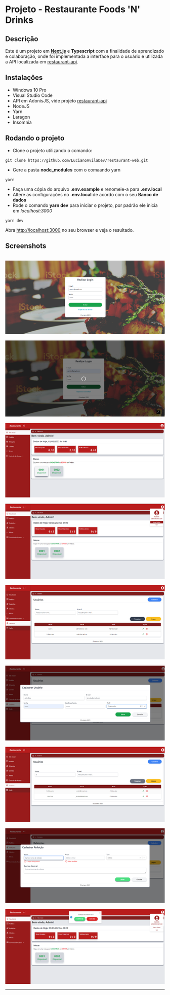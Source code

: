 # Projeto - Restaurante Foods 'N' Drinks
## Descrição
  Este é um projeto em **[Next.js](https://nextjs.org/)** e **Typescript** com a finalidade de aprendizado e colaboração, onde foi implementada a interface para o usuário e utilizada a API localizada em [restaurant-api](https://github.com/LucianoAvilaDev/restaurant-api).

## Instalações

- Windows 10 Pro
- Visual Studio Code
- API em AdonisJS, vide projeto [restaurant-api](https://github.com/LucianoAvilaDev/restaurant-api)
- NodeJS
- Yarn
- Laragon
- Insomnia


## Rodando o projeto


- Clone o projeto utilizando o comando: 
```
git clone https://github.com/LucianoAvilaDev/restaurant-web.git
```
- Gere a pasta **node_modules** com o comaando yarn
```
yarn
```
- Faça uma cópia do arquivo **.env.example** e renomeie-a para **.env.local**
- Altere as configurações no **.env.local** de acordo com o seu **Banco de dados**
- Rode o comando **yarn dev** para iniciar o projeto, por padrão ele inicia em *localhost:3000*
```
yarn dev
```

Abra [http://localhost:3000](http://localhost:3000) no seu browser e veja o resultado.

## Screenshots
<br>
<img src="./samples/sample (1).png"><br><br>
<img src="./samples/sample (2).png"><br><br>
<img src="./samples/sample (3).png"><br><br>
<img src="./samples/sample (8).png"><br><br>
<img src="./samples/sample (4).png"><br><br>
<img src="./samples/sample (5).png"><br><br>
<img src="./samples/sample (7).png"><br><br>
<img src="./samples/sample (6).png"><br><br>
<img src="./samples/sample (9).png">

---

